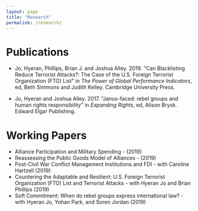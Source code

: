 ```yaml
---
layout: page
title: "Research"
permalink: /research/ 
---
```


# Publications

- Jo, Hyeran, Phillips, Brian J. and Joshua Alley. 2019. "Can Blacklisting Reduce Terrorist Attacks?: The Case of the U.S. Foreign Terrorist Organization (FTO) List" in *The Power of Global Performance Indicators*, ed, Beth Simmons and Judith Kelley. Cambridge University Press. 

- Jo, Hyeran and Joshua Alley. 2017. "Janus-faced: rebel groups and human rights responsibility" in
*Expanding Rights*, ed, Alison Brysk. Edward Elgar Publishing.


# Working Papers

- Alliance Participation and Military Spending - (2019)
- Reassessing the Public Goods Model of Alliances - (2019)
- Post-Civil War Conflict Management Institutions and FDI -  with Caroline Hartzell (2019)
- Countering the Adaptable and Resilient: U.S. Foreign Terrorist Organization (FTO) List and Terrorist Attacks - with Hyeran Jo and Brian Phillips (2019)
- Soft Commitment: When do rebel groups express international law? - with Hyeran Jo, Yohan Park, and Soren Jordan (2019)

